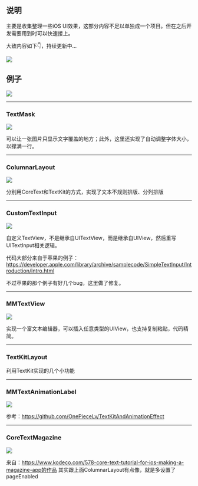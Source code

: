 ## 说明

主要是收集整理一些iOS UI效果，这部分内容不足以单独成一个项目。但在之后开发需要用到时可以快速接上。

大致内容如下👇，持续更新中...

![](./Resource/1.png)

## 例子

![](./Resource/2.gif)

---
### TextMask

![](./Resource/2.png)

可以让一张图片只显示文字覆盖的地方；此外，这里还实现了自动调整字体大小，以撑满一行。

---
### ColumnarLayout

![](./Resource/3.png)

分别用CoreText和TextKit的方式，实现了文本不规则排版、分列排版

---
### CustomTextInput

![](./Resource/4.png)

自定义TextView，不是继承自UITextView，而是继承自UIView，然后重写UITextInput相关逻辑。

代码大部分来自于苹果的例子：https://developer.apple.com/library/archive/samplecode/SimpleTextInput/Introduction/Intro.html

不过苹果的那个例子有好几个bug，这里做了修复。

---
### MMTextView

![](./Resource/5.gif)

实现一个富文本编辑器，可以插入任意类型的UIView，也支持复制粘贴，代码精简。

---
### TextKitLayout

利用TextKit实现的几个小功能

---
### MMTextAnimationLabel

![](./Resource/6.gif)

参考：https://github.com/OnePieceLv/TextKitAndAnimationEffect

---
### CoreTextMagazine
![](./Resource/7.gif)

来自：https://www.kodeco.com/578-core-text-tutorial-for-ios-making-a-magazine-app的作品
其实跟上面ColumnarLayout有点像，就是多设置了pageEnabled